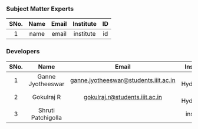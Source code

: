 ### Subject Matter Experts
| SNo. | Name | Email | Institute | ID |
| :---: | :---: | :---: | :---: | :---: |
| 1 | name | email | institute | id |

### Developers
| SNo. | Name | Email | Institute | ID |
| :---: | :---: | :---: | :---: | :---: |
| 1 | Ganne Jyotheeswar | ganne.jyotheeswar@students.iiit.ac.in | IIIT Hyderabad |  |
| 2 | Gokulraj R | gokulraj.r@students.iiit.ac.in | IIIT Hyderabad | 2020102042 |
| 3 | Shruti Patchigolla |  | institute | id |
